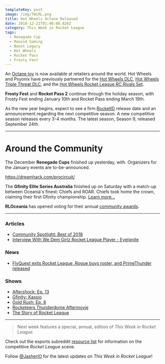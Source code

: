 ```yaml
---
templateKey: post
image: /img/TWiRL.png
title: Hot Wheels Octane Released
date: 2018-12-21T01:46:00.826Z
category: This Week in Rocket League
tags:
  - Renegade Cup
  - Rewind Gaming
  - Boost Legacy
  - Hot Wheels
  - Rocket Pass
  - Frosty Fest
---
```

An [Octane toy](https://www.rocketleague.com/news/rocket-league-hot-wheels-toy/) is now available at retailers around the world. Hot Wheels and Psyonix have previously partnered for the [Hot Wheels DLC](https://www.rocketleague.com/news/hot-wheels-coming-to-rocket-league/), [Hot Wheels Triple Threat DLC](https://www.rocketleague.com/news/new-hot-wheels-triple-threat-dlc-pack-september-24/), and the [Hot Wheels Rocket League RC Rivals Set](https://www.rocketleague.com/news/hot-wheels-rocket-league-rc-rivals-set-november-1/). 

**Frosty Fest** and **Rocket Pass 2** continue through the holiday season, with Frosty Fest ending January 10th and Rocket Pass ending March 19th. 

As the new year begins, expect to see a firm [RocketID](https://www.rocketleague.com/news/rocket-league-roadmap-fall-2018/) release date and an announcement regarding the next competitive season. A new competitive season releases every 3-4 months. The latest season, Season 9, released September 24th. 

---

# Around the Community

The December **Renegade Cups** finished up yesterday, with. Organizers for the January events are to-be-announced.

https://dreamhack.com/procircuit/

The **Gfinity Elite Series Australia** finished up on Saturday with a match-up between Oceania's finest: Chiefs and ROAR. Chiefs took home the crown, claiming their first Gfinity championship. [Learn more...](https://liquipedia.net/rocketleague/Gfinity/Australia/Elite_Series/Season_2)

**RLOceania** has opened voting for their annual [community awards](https://twitter.com/RLOceania/status/1075994274565623809). 

---

### Articles

* [Community Spotlight: Best of 2018](https://www.rocketleague.com/news/community-spotlight--best-of-2018/)
* [Interview With We Dem Girlz Rocket League Player - EyeIgnite](http://dignitas.gg/articles/blogs/rocket-league/13260/interview-with-we-dem-girlz-rocket-league-player-eyeignite)

### News

* [FlyQuest exits Rocket League, Rogue buys roster, and PrimeThunder released](https://twitter.com/FlyQuestSports/status/1075873632180731906?s=19)

### Shows

* [Aftershock: Ep. 13](https://www.youtube.com/watch?v=A-eTG8o_aiQ)
* [Gfinity: Kassio](https://twitter.com/Gfinity/status/1075365320393674752)
* [Gold Rush: Ep. 8](https://www.youtube.com/watch?v=CQcOAsooPsQ)
* [Rocketeers Thunderdome Aftermovie](https://www.youtube.com/watch?v=PfSoeVjmgUg)
* [The Story of Rocket League](https://www.youtube.com/watch?v=O3NZSIX59AE)

---

> Next week features a special, annual, edition of *This Week in Rocket League*. 

Check out the esports subreddit [resource list](https://www.reddit.com/r/RocketLeagueEsports/wiki/links) for information on the competitive *Rocket League* scene.

Follow [@JasherIO](https://twitter.com/JasherIO) for the latest updates on *This Week in Rocket League*!
